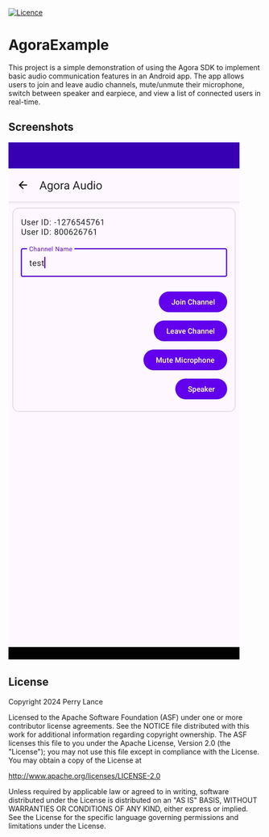 [![Licence](https://img.shields.io/badge/Licence-Apache2-blue.svg)](http://www.apache.org/licenses/LICENSE-2.0)

AgoraExample
==============

This project is a simple demonstration of using the Agora SDK to implement basic audio communication features in an Android app. The app allows users to join and leave audio channels, mute/unmute their microphone, switch between speaker and earpiece, and view a list of connected users in real-time.

Screenshots
-----------

![1](/screenshots/1.jpg)

License
-------

Copyright 2024 Perry Lance

Licensed to the Apache Software Foundation (ASF) under one or more contributor
license agreements.  See the NOTICE file distributed with this work for
additional information regarding copyright ownership.  The ASF licenses this
file to you under the Apache License, Version 2.0 (the "License"); you may not
use this file except in compliance with the License.  You may obtain a copy of
the License at

http://www.apache.org/licenses/LICENSE-2.0

Unless required by applicable law or agreed to in writing, software
distributed under the License is distributed on an "AS IS" BASIS, WITHOUT
WARRANTIES OR CONDITIONS OF ANY KIND, either express or implied.  See the
License for the specific language governing permissions and limitations under
the License.
